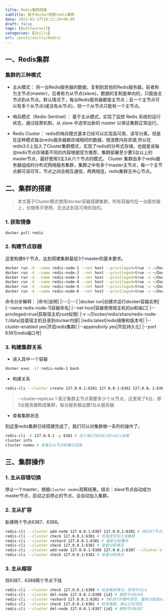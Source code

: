 ```yaml
---
title: Redis集群搭建
subtitle: 基于docker搭建redis集群
date: 2023-03-17T10:12:29+08:00
draft: false
tags: [DoItYourself]
categories: [Skills]
url: /posts/skills/Redis/
---
```


## 一、Redis集群
### 集群的三种模式
* 主从模式：
将一台Redis服务器的数据，复制到其他的Redis服务器。前者称为主节点(master)，后者称为从节点(slave)，数据的复制是单向的，只能由主节点到从节点。默认情况下，每台Redis服务器都是主节点；且一个主节点可以有多个从节点(或没有从节点)，但一个从节点只能有一个主节点。

* 哨兵模式（Redis-Sentinel）：
基于主从模式，实现了监控 Redis 系统的运行状态，通过投票机制，从 slave 中选举出新的 master 以保证集群正常运行。

* Redis Cluster：
redis的哨兵模式基本已经可以实现高可用、读写分离，但是在这种模式每台redis服务器都存储相同的数据，很浪费内存资源,所以在redis3.0上加入了Cluster集群模式，实现了redis的分布式存储，也就是说每台redis节点存储着不同的内容根据官方推荐，集群部署至少要3台以上的master节点，最好使用3主3从六个节点的模式。
Cluster 集群由多个redis服务器组成的分布式网络服务集群，集群之中有多个master主节点，每一个主节点都可读可写，节点之间会相互通信，两两相连，redis集群无中心节点。

## 二、集群的搭建
> 本文基于Cluster模式使用docker容器搭建集群，所有容器均在一台服务器上，仅做练手使用，无法达到高可用的目的。
### 1. 获取镜像
```bash
docker pull redis 
```
### 2. 构建节点容器
这里构建6个节点，达到搭建集群最低3个master的基本要求。
```bash
docker run -d --name redis-node-1 --net host --privileged=true -v ~/Docker/redis/share/redis-node-1:/data redis:latest --cluster-enabled yes --appendonly yes --port 6381
docker run -d --name redis-node-2 --net host --privileged=true -v ~/Docker/redis/share/redis-node-2:/data redis:latest --cluster-enabled yes --appendonly yes --port 6382
docker run -d --name redis-node-3 --net host --privileged=true -v ~/Docker/redis/share/redis-node-3:/data redis:latest --cluster-enabled yes --appendonly yes --port 6383
docker run -d --name redis-node-4 --net host --privileged=true -v ~/Docker/redis/share/redis-node-4:/data redis:latest --cluster-enabled yes --appendonly yes --port 6384
docker run -d --name redis-node-5 --net host --privileged=true -v ~/Docker/redis/share/redis-node-5:/data redis:latest --cluster-enabled yes --appendonly yes --port 6385
docker run -d --name redis-node-6 --net host --privileged=true -v ~/Docker/redis/share/redis-node-6:/data redis:latest --cluster-enabled yes --appendonly yes --port 6386 
```
命令分步解释：
|命令|说明|
|:--:|:--:|
|docker run|创建并运行docker容器实例|
|--name redis-node-1|容器命名|
|--net host|容器使用宿主机的ip和端口|
|--privileged=true|获取宿主机root权限|
|-v ~/Docker/redis/share/redis-node-1:/data|挂载宿主机目录到docker内部|
|redis:latest|redis镜像和版本号|
|--cluster-enabled yes|开启redis集群|
|--appendonly yes|开启持久化|
|--port 6381|redis端口号|
### 3. 构建集群关系
* 进入其中一个容器
```bash
docker exec -it redis-node-1 bash
```
* 构建关系
```bash
redis-cli --cluster create 127.0.0.1:6381 127.0.0.1:6382 127.0.0。1:6383 127.0.0.1:6384 127.0.0.1:6385 127.0.0.1:6386 --cluster-replicas 1
```
> --cluster-replicas 1 表示集群主节点需要多少个从节点，这里用了6台，即3台服务器构成集群，每台服务器设置1台从服务器

* 查看集群状态

到这里redis集群已经搭建完成了，我们可以对集群做一系列的操作了。
```bash
redis-cli -h 127.0.0.1 -p 6381 # 进入端口为6381的redis容器
cluster info
cluster nodes # 查看主从节点和槽点范围
```
## 三、集群操作
### 1. 主从容错切换
停止一个master，根据`cluster nodes`观察结果。结论：slave节点自动成为master节点，启动之前停止的节点，会自动加入集群。
### 2. 主从扩容
新建两个节点6387、6388。
```bash
redis-cli --cluster add-node 127.0.0.1:6387 127.0.0.1:6381 # 将6387节点作为master加入原集群。
redis-cli --cluster check 127.0.0.1:6381 # 检查是否加入该集群
redis-cli --cluster reshard 127.0.0.1:6381 # 重新分配槽号
redis-cli --cluster check 127.0.0.1:6381 # 查看分配情况
redis-cli --cluster add-node 127.0.0.1:6388 127.0.0.1:6387 --cluster-slave --cluster-master-id {id}
redis-cli --cluster check 127.0.0.1:6381 # 查看分配情况
```

### 3. 主从缩容
将6387、6388两个节点下线
```bash
redis-cli --cluster check 127.0.0.1:6388 # 检查集群情况，获得节点id
redis-cli --cluster del-node 127.0.0.1:6388 {id} # 删除节点6388
redis-cli --cluster reshard 127.0.0.1:6381 # 将6387的槽号清空，重新分配给master（会弹出命令选择分配和删除的id）
redis-cli --cluster check 127.0.0.1:6381 # 检查集群，确认已经清空
redis-cli --cluster del-node 127.0.0.1:6387 {id} # 删除节点6387
```